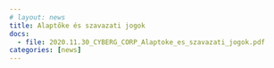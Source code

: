 ```yaml
---
# layout: news
title: Alaptőke és szavazati jogok
docs:
  - file: 2020.11.30_CYBERG_CORP_Alaptoke_es_szavazati_jogok.pdf
categories: [news]
---
```

